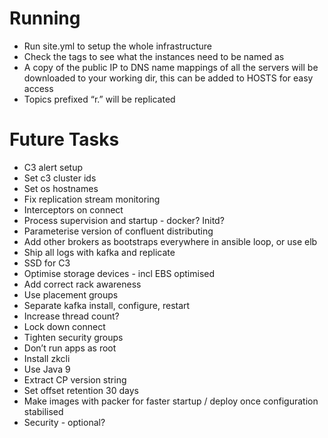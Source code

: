 
# Running

- Run site.yml to setup the whole infrastructure
- Check the tags to see what the instances need to be named as
- A copy of the public IP to DNS name mappings of all the servers will be downloaded to your working dir, this can be added to HOSTS for easy access
- Topics prefixed “r.” will be replicated

# Future Tasks
- C3 alert setup
- Set c3 cluster ids
- Set os hostnames
- Fix replication stream monitoring
 - Interceptors on connect
 - Process supervision and startup - docker? Initd?
- Parameterise version of confluent distributing
- Add other brokers as bootstraps everywhere in ansible loop, or use elb
- Ship all logs with kafka and replicate
- SSD for C3
- Optimise storage devices - incl EBS optimised
- Add correct rack awareness
- Use placement groups
- Separate kafka install, configure, restart
- Increase thread count?
- Lock down connect
- Tighten security groups
- Don’t run apps as root
- Install zkcli
- Use Java 9
- Extract CP version string
- Set offset retention 30 days
- Make images with packer for faster startup / deploy once configuration stabilised
- Security - optional?